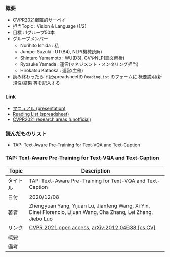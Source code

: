 ### 概要
- CVPR2021網羅的サーベイ
- 担当Topic : Vision & Language (1/2)
- 目標 : 1グループ50本
- グループメンバー
    - Norihito Ishida : 私
    - Jumpei Suzuki : UT(B4), NLP(機械読解)
    - Shintaro Yamamoto : WU(D3), CVやNLP(論文解析)
    - Ryosuke Yamada : 運営(マネジメント・メンタリング担当)
    - Hirokatsu Kataoka : 運営(主催)
- 読み終わったら下記spreadsheetの `ReadingList` のフォームに 概要説明/新規性/結果 等を記入する

### Link
- [マニュアル (presentation)](https://docs.google.com/presentation/d/1ntOxWxFyZow69ibtuZMx-omdpvI2Y-GilkcQveEoA6M/edit?usp=sharing)
- [Reading List (spreadsheet)](https://docs.google.com/spreadsheets/d/1ZeR6bRU_HMSaHczQ6D1NW9Tls4oIjQmxXOmZjZWn5DA/edit?usp=sharing)
- [CVPR2021 research areas (unofficial)](https://public.tableau.com/views/CVPR2021/Dashboard1?:language=en-US&:display_count=n&:origin=viz_share_link:showVizHome=no)

### 読んだものリスト
- TAP: Text-Aware Pre-Training for Text-VQA and Text-Caption

### TAP: Text-Aware Pre-Training for Text-VQA and Text-Caption
|Topic|Description|
|---|---|
|タイトル|TAP: Text-Aware Pre-Training for Text-VQA and Text-Caption|
|日付|2020/12/08|
|著者|Zhengyuan Yang, Yijuan Lu, Jianfeng Wang, Xi Yin, Dinei Florencio, Lijuan Wang, Cha Zhang, Lei Zhang, Jiebo Luo|
|リンク|[CVPR 2021 open access](https://openaccess.thecvf.com/content/CVPR2021/html/Yang_TAP_Text-Aware_Pre-Training_for_Text-VQA_and_Text-Caption_CVPR_2021_paper.html), [arXiv:2012.04638 [cs.CV]](https://arxiv.org/abs/2012.04638)|
|概要||
|備考||
